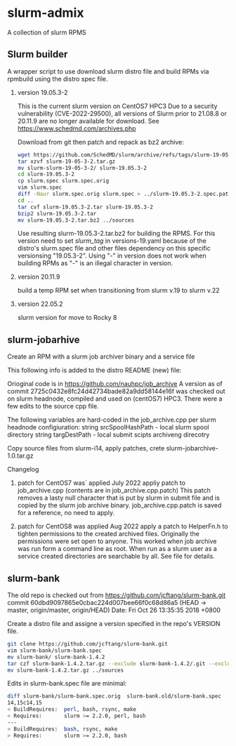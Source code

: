 # slurm-admix
A collection of slurm RPMS

## Slurm builder

A wrapper script to use download slurm distro file and build RPMs via rpmbuild
using the distro spec file.

1. version  19.05.3-2 

   This is the current slurm version on CentOS7 HPC3
   Due to a security vulnerability (CVE-2022-29500), all versions of Slurm prior to 
   21.08.8 or 20.11.9 are no longer available for download. See https://www.schedmd.com/archives.php

   Download from git  then patch and repack as bz2 archive:
   ```bash
   wget https://github.com/SchedMD/slurm/archive/refs/tags/slurm-19-05-3-2.tar.gz
   tar xzvf slurm-19-05-3-2.tar.gz 
   mv slurm-slurm-19-05-3-2/ slurm-19.05.3-2
   cd slurm-19.05.3-2
   cp slurm.spec slurm.spec.orig
   vim slurm.spec
   diff -Naur slurm.spec.orig slurm.spec > ../slurm-19.05.3-2.spec.patch
   cd ..
   tar cvf slurm-19.05.3-2.tar slurm-19.05.3-2
   bzip2 slurm-19.05.3-2.tar
   mv slurm-19.05.3-2.tar.bz2 ../sources
   ```

   Use resulting slurm-19.05.3-2.tar.bz2 for building the RPMS.
   For this version need to set *slurm_tag* in versions-19.yaml
   because of the distro's slurm.spec file and other files dependency on 
   this specific versionsing "19.05.3-2". Using "-" in version does not work
   when building RPMs as "-" is an illegal character in version.

1. version  20.11.9  
   
   build a temp RPM set when transitioning from slurm v.19 to slurm v.22

1. version  22.05.2  
   
    slurm version for move to Rocky 8

## slurm-jobarhive 

Create an RPM with a slurm job archiver binary and a service file 

This following info is added to the distro README (new) file:

Orioginal code is in https://github.com/nauhpc/job_archive
A version as of commit 2725c0432e8fc24d42734bade82a9dd58144e16f
was checked out on slurm headnode, compiled and used on (centOS7) HPC3. 
There were a few edits to the source cpp file. 

The following variables are hard-coded in the job_archive.cpp per slurm headnode configiuration:
string srcSpoolHashPath  - local slurm spool directory
string targDestPath      - local submit scipts archiveng direcotry

Copy source files from slurm-i14, apply patches, crete slurm-jobarchive-1.0.tar.gz

Changelog 

1. patch for CentOS7 was` applied July 2022
   appliy patch to job_archive.cpp (contents are in job_archive.cpp.patch)
   This patch  removes a lasty null character that is put by slurm 
   in submit file and is copied by the slurm job archive binary. 
   job_archive.cpp.patch is saved for a reference, no need to apply.

1. patch for CentOS8 was applied Aug 2022
   apply a patch to HelperFn.h to tighten permissions to the created 
   archived files. Originally the permissions were set open to anyone. 
   This worked when job archive was run form a command line as root. 
   When run as a slurm user as a service created directories are searchable by all.
   See file for details.

## slurm-bank

The old repo is checked out from https://github.com/jcftang/slurm-bank.git
commit 60dbd9097865e0cbac224d007bee66f0c68d86a5 (HEAD -> master, origin/master, origin/HEAD)
Date:   Fri Oct 26 13:35:35 2018 +0800

Create a distro file and assigne a version specified in the repo's VERSION file.

```bash
git clone https://github.com/jcftang/slurm-bank.git
vim slurm-bank/slurm-bank.spec
mv slurm-bank/ slurm-bank-1.4.2
tar czf slurm-bank-1.4.2.tar.gz --exclude slurm-bank-1.4.2/.git --exclude slurm-bank-1.4.2/.gitignore slurm-bank-1.4.2/
mv slurm-bank-1.4.2.tar.gz ../sources
```

Edits in slurm-bank.spec file are minimal:

```bash
diff slurm-bank/slurm-bank.spec.orig  slurm-bank.old/slurm-bank.spec
14,15c14,15
< BuildRequires:  perl, bash, rsync, make
< Requires:       slurm >= 2.2.0, perl, bash
---
> BuildRequires:  bash, rsync, make
> Requires:       slurm >= 2.2.0, bash
```
